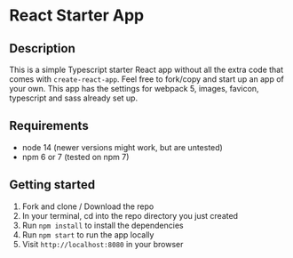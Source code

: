 # React Starter App

## Description

This is a simple Typescript starter React app without all the extra code that comes with `create-react-app`. Feel free to fork/copy and start up an app of your own. This app has the settings for webpack 5, images, favicon, typescript and sass already set up.

## Requirements

- node 14 (newer versions might work, but are untested)
- npm 6 or 7 (tested on npm 7)

## Getting started

1. Fork and clone / Download the repo
2. In your terminal, cd into the repo directory you just created
3. Run `npm install` to install the dependencies
4. Run `npm start` to run the app locally
5. Visit `http://localhost:8080` in your browser
